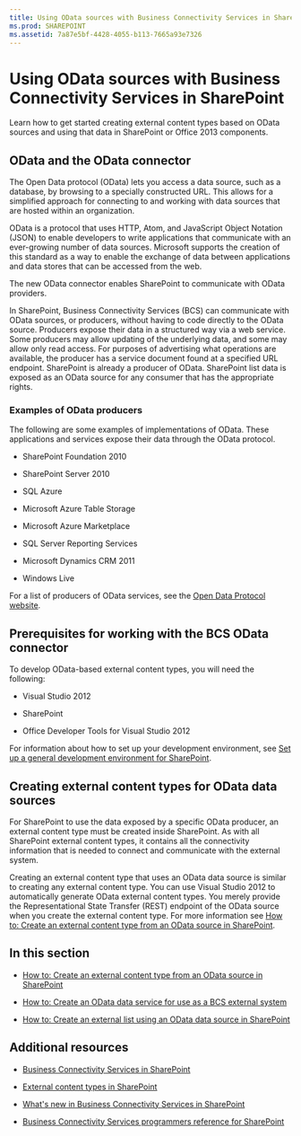 ```yaml
---
title: Using OData sources with Business Connectivity Services in SharePoint
ms.prod: SHAREPOINT
ms.assetid: 7a87e5bf-4428-4055-b113-7665a93e7326
---
```



# Using OData sources with Business Connectivity Services in SharePoint
Learn how to get started creating external content types based on OData sources and using that data in SharePoint or Office 2013 components.
## OData and the OData connector
<a name="SP15getstartedOdata_whatisodata"> </a>

The Open Data protocol (OData) lets you access a data source, such as a database, by browsing to a specially constructed URL. This allows for a simplified approach for connecting to and working with data sources that are hosted within an organization. 
  
    
    
OData is a protocol that uses HTTP, Atom, and JavaScript Object Notation (JSON) to enable developers to write applications that communicate with an ever-growing number of data sources. Microsoft supports the creation of this standard as a way to enable the exchange of data between applications and data stores that can be accessed from the web.
  
    
    
The new OData connector enables SharePoint to communicate with OData providers.
  
    
    
In SharePoint, Business Connectivity Services (BCS) can communicate with OData sources, or producers, without having to code directly to the OData source. Producers expose their data in a structured way via a web service. Some producers may allow updating of the underlying data, and some may allow only read access. For purposes of advertising what operations are available, the producer has a service document found at a specified URL endpoint. SharePoint is already a producer of OData. SharePoint list data is exposed as an OData source for any consumer that has the appropriate rights.
  
    
    

### Examples of OData producers
<a name="ExamplesOfODataProducers"> </a>

The following are some examples of implementations of OData. These applications and services expose their data through the OData protocol.
  
    
    

- SharePoint Foundation 2010
    
  
- SharePoint Server 2010
    
  
- SQL Azure
    
  
- Microsoft Azure Table Storage
    
  
- Microsoft Azure Marketplace
    
  
-  SQL Server Reporting Services
    
  
- Microsoft Dynamics CRM 2011
    
  
- Windows Live
    
  
For a list of producers of OData services, see the  [Open Data Protocol website](http://www.odata.org/ecosystem).
  
    
    

## Prerequisites for working with the BCS OData connector
<a name="SP15GetstartedOdata_prereq"> </a>

To develop OData-based external content types, you will need the following:
  
    
    

- Visual Studio 2012
    
  
- SharePoint
    
  
- Office Developer Tools for Visual Studio 2012
    
  
For information about how to set up your development environment, see  [Set up a general development environment for SharePoint](set-up-a-general-development-environment-for-sharepoint.md).
  
    
    

## Creating external content types for OData data sources
<a name="SP15GetstartedOdata_creatingECT"> </a>

For SharePoint to use the data exposed by a specific OData producer, an external content type must be created inside SharePoint. As with all SharePoint external content types, it contains all the connectivity information that is needed to connect and communicate with the external system.
  
    
    
Creating an external content type that uses an OData data source is similar to creating any external content type. You can use Visual Studio 2012 to automatically generate OData external content types. You merely provide the Representational State Transfer (REST) endpoint of the OData source when you create the external content type. For more information see  [How to: Create an external content type from an OData source in SharePoint](how-to-create-an-external-content-type-from-an-odata-source-in-sharepoint.md).
  
    
    

## In this section
<a name="SP15GetstartedOdata_inthissect"> </a>


-  [How to: Create an external content type from an OData source in SharePoint](how-to-create-an-external-content-type-from-an-odata-source-in-sharepoint.md)
    
  
-  [How to: Create an OData data service for use as a BCS external system](how-to-create-an-odata-data-service-for-use-as-a-bcs-external-system.md)
    
  
-  [How to: Create an external list using an OData data source in SharePoint](how-to-create-an-external-list-using-an-odata-data-source-in-sharepoint.md)
    
  

## Additional resources
<a name="SP15GetstartedOdata_addres"> </a>


-  [Business Connectivity Services in SharePoint](business-connectivity-services-in-sharepoint.md)
    
  
-  [External content types in SharePoint](external-content-types-in-sharepoint.md)
    
  
-  [What's new in Business Connectivity Services in SharePoint](what-s-new-in-business-connectivity-services-in-sharepoint.md)
    
  
-  [Business Connectivity Services programmers reference for SharePoint](business-connectivity-services-programmers-reference-for-sharepoint.md)
    
  


